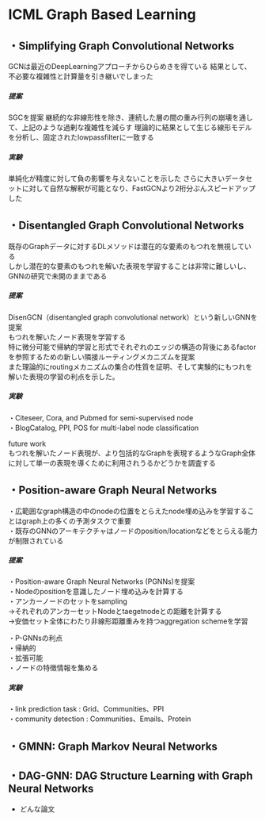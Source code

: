 # ICML Graph Based Learning

## ・Simplifying Graph Convolutional Networks

GCNは最近のDeepLearningアプローチからひらめきを得ている
結果として、不必要な複雑性と計算量を引き継いでしまった

##### 提案
SGCを提案
継続的な非線形性を除き、連続した層の間の重み行列の崩壊を通して、上記のような過剰な複雑性を減らす
理論的に結果として生じる線形モデルを分析し、固定されたlowpassfilterに一致する

##### 実験
単純化が精度に対して負の影響を与えないことを示した
さらに大きいデータセットに対して自然な解釈が可能となり、FastGCNより2桁分ぶんスピードアップした

## ・Disentangled Graph Convolutional Networks

既存のGraphデータに対するDLメソッドは潜在的な要素のもつれを無視している  
しかし潜在的な要素のもつれを解いた表現を学習することは非常に難しいし、GNNの研究で未開のままである  

##### 提案  
DisenGCN（disentangled graph convolutional network）という新しいGNNを提案  
もつれを解いたノード表現を学習する  
特に微分可能で帰納的学習と形式でそれぞれのエッジの構造の背後にあるfactorを参照するための新しい隣接ルーティングメカニズムを提案  
また理論的にroutingメカニズムの集合の性質を証明、そして実験的にもつれを解いた表現の学習の利点を示した。  

##### 実験
・Citeseer, Cora, and Pubmed for semi-supervised node  
・BlogCatalog, PPI, POS  for multi-label node classification  

future work  
もつれを解いたノード表現が、より包括的なGraphを表現するようなGraph全体に対して単一の表現を導くために利用されうるかどうかを調査する  

## ・Position-aware Graph Neural Networks

・広範囲なgraph構造の中のnodeの位置をとらえたnode埋め込みを学習することはgraph上の多くの予測タスクで重要  
・既存のGNNのアーキテクチャはノードのposition/locationなどをとらえる能力が制限されている  

##### 提案  
・Position-aware Graph Neural Networks (PGNNs)を提案  
・Nodeのpositionを意識したノード埋め込みを計算する  
・アンカーノードのセットをsampling  
→それぞれのアンカーセットNodeとtaegetnodeとの距離を計算する  
→安価セット全体にわたり非線形距離重みを持つaggregation schemeを学習  

・P-GNNsの利点  
  ・帰納的  
  ・拡張可能  
  ・ノードの特徴情報を集める  

##### 実験  
・link prediction task	: Grid、Communities、PPI  
・community detection	: Communities、Emails、Protein  

## ・GMNN: Graph Markov Neural Networks

## ・DAG-GNN: DAG Structure Learning with Graph Neural Networks

- どんな論文
